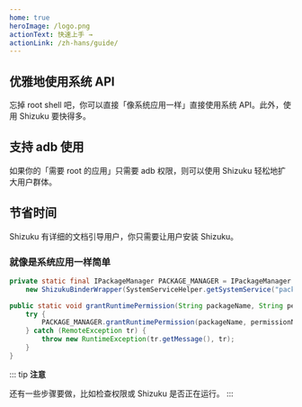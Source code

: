 ```yaml
---
home: true
heroImage: /logo.png
actionText: 快速上手 →
actionLink: /zh-hans/guide/
---
```


<div style="text-align: center">
  <Bit/>
</div>

<div class="features">
  <div class="feature">
    <h2>优雅地使用系统 API</h2>
    <p>忘掉 root shell 吧，你可以直接「像系统应用一样」直接使用系统 API。此外，使用 Shizuku 要快得多。</p>
  </div>
  <div class="feature">
    <h2>支持 adb 使用</h2>
    <p>如果你的「需要 root 的应用」只需要 adb 权限，则可以使用 Shizuku 轻松地扩大用户群体。</p>
  </div>
  <div class="feature">
    <h2>节省时间</h2>
    <p>Shizuku 有详细的文档引导用户，你只需要让用户安装 Shizuku。</p>
  </div>
</div>

### 就像是系统应用一样简单

```java
private static final IPackageManager PACKAGE_MANAGER = IPackageManager.Stub.asInterface(
    new ShizukuBinderWrapper(SystemServiceHelper.getSystemService("package")));

public static void grantRuntimePermission(String packageName, String permissionName, int userId) {
    try {
        PACKAGE_MANAGER.grantRuntimePermission(packageName, permissionName, userId);
    } catch (RemoteException tr) {
        throw new RuntimeException(tr.getMessage(), tr);
    }
}
```

::: tip
**注意**

还有一些步骤要做，比如检查权限或 Shizuku 是否正在运行。
:::